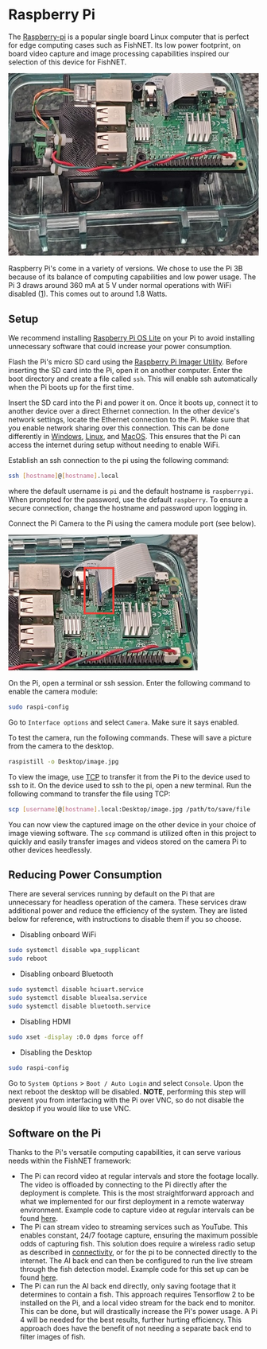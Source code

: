 # Raspberry Pi
The [Raspberry-pi](https://www.raspberrypi.org/) is a popular single board Linux computer that is perfect for edge computing cases such as FishNET.  Its low power footprint, on board video capture and image processing capabilities inspired our selection of this device for FishNET.

![](./Media/raspi.jpg)

Raspberry Pi's come in a variety of versions.  We chose to use the Pi 3B because of its balance of computing capabilities and low power usage.  The Pi 3 draws around 360 mA at 5 V under normal operations with WiFi disabled ([1](https://www.raspberrypi-spy.co.uk/2018/11/raspberry-pi-power-consumption-data/)).  This comes out to around 1.8 Watts.

## Setup
We recommend installing [Raspberry Pi OS Lite](https://www.raspberrypi.com/software/operating-systems/) on your Pi to avoid installing unnecessary software that could increase your power consumption.

Flash the Pi's micro SD card using the [Raspberry Pi Imager Utility](https://www.raspberrypi.com/news/raspberry-pi-imager-imaging-utility/).  Before inserting the SD card into the Pi, open it on another computer.  Enter the boot directory and create a file called `ssh`.  This will enable ssh automatically when the Pi boots up for the first time.

Insert the SD card into the Pi and power it on.  Once it boots up, connect it to another device over a direct Ethernet connection.  In the other device's network settings, locate the Ethernet connection to the Pi.  Make sure that you enable network sharing over this connection.  This can be done differently in [Windows](https://www.tomshardware.com/how-to/share-internet-connection-windows-ethernet-wi-fi), [Linux](https://medium.com/@TarunChinmai/sharing-internet-connection-from-a-linux-machine-over-ethernet-a5cbbd775a4f), and [MacOS](https://www.macworld.com/article/352173/how-to-share-a-wi-fi-connection-on-one-mac-over-ethernet-to-another.html).  This ensures that the Pi can access the internet during setup without needing to enable WiFi.  

Establish an ssh connection to the pi using the following command:
```bash
ssh [hostname]@[hostname].local
```
where the default username is `pi` and the default hostname is `raspberrypi`.  When prompted for the password, use the default `raspberry`.  To ensure a secure connection, change the hostname and password upon logging in.

Connect the Pi Camera to the Pi using the camera module port (see below).

![](./Media/raspi-cam-port.jpg)

On the Pi, open a terminal or ssh session.  Enter the following command to enable the camera module:
```bash
sudo raspi-config
```
Go to `Interface options` and select `Camera`.  Make sure it says enabled.

To test the camera, run the following commands.  These will save a picture from the camera to the desktop.
```bash
raspistill -o Desktop/image.jpg
```
To view the image, use [TCP](https://linuxize.com/post/how-to-use-scp-command-to-securely-transfer-files/) to transfer it from the Pi to the device used to ssh to it.  On the device used to ssh to the pi, open a new terminal.  Run the following command to transfer the file using TCP:
```bash
scp [username]@[hostname].local:Desktop/image.jpg /path/to/save/file
```
You can now view the captured image on the other device in your choice of image viewing software.  The `scp` command is utilized often in this project to quickly and easily transfer images and videos stored on the camera Pi to other devices heedlessly.

## Reducing Power Consumption

There are several services running by default on the Pi that are unnecessary for headless operation of the camera.  These services draw additional power and reduce the efficiency of the system.  They are listed below for reference, with instructions to disable them if you so choose.

- Disabling onboard WiFi
```bash
sudo systemctl disable wpa_supplicant
sudo reboot
```
- Disabling onboard Bluetooth
```bash
sudo systemctl disable hciuart.service
sudo systemctl disable bluealsa.service
sudo systemctl disable bluetooth.service
```
- Disabling HDMI
```bash
sudo xset -display :0.0 dpms force off
```
- Disabling the Desktop
```bash
sudo raspi-config
```
Go to `System Options` > `Boot / Auto Login` and select `Console`.  Upon the next reboot the desktop will be disabled.  **NOTE**, performing this step will prevent you from interfacing with the Pi over VNC, so do not disable the desktop if you would like to use VNC.

## Software on the Pi
Thanks to the Pi's versatile computing capabilities, it can serve various needs within the FishNET framework:  
- The Pi can record video at regular intervals and store the footage locally.  The video is offloaded by connecting to the Pi directly after the deployment is complete.  This is the most straightforward approach and what we implemented for our first deployment in a remote waterway environment.  Example code to capture video at regular intervals can be found [here](recording.md).
- The Pi can stream video to streaming services such as YouTube.  This enables constant, 24/7 footage capture, ensuring the maximum possible odds of capturing fish.  This solution does require a wireless radio setup as described in [connectivity](connectivity.md), or for the pi to be connected directly to the internet.  The AI back end can then be configured to run the live stream through the fish detection model.  Example code for this set up can be found [here](livestreaming.md).
- The Pi can run the AI back end directly, only saving footage that it determines to contain a fish.  This approach requires Tensorflow 2 to be installed on the Pi, and a local video stream for the back end to monitor.  This can be done, but will drastically increase the Pi's power usage.  A Pi 4 will be needed for the best results, further hurting efficiency.  This approach does have the benefit of not needing a separate back end to filter images of fish.
